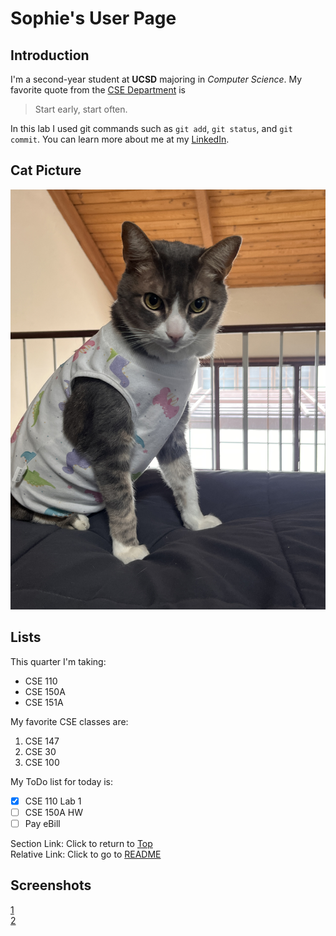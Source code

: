 # Sophie's User Page
## Introduction
I'm a second-year student at **UCSD** majoring in *Computer Science*. My favorite quote from the <ins>CSE Department</ins> is 
>Start early, start often.  

In this lab I used git commands such as `git add`, `git status`, and `git commit`. You can learn more about me at my [LinkedIn](https://www.linkedin.com/in/sophiephung/). 

## Cat Picture
![Cat Pic](cat.JPEG)

## Lists
This quarter I'm taking:
* CSE 110
* CSE 150A
* CSE 151A

My favorite CSE classes are:
1. CSE 147
2. CSE 30
3. CSE 100 

My ToDo list for today is:
- [x] CSE 110 Lab 1
- [ ] CSE 150A HW
- [ ] Pay eBill

Section Link: Click to return to [Top](#sophies-user-page)  
Relative Link: Click to go to [README](/README.md)

## Screenshots
[1](/screenshots/Screenshot-2025-04-06-at-00.03.26.png)  
[2](/screenshots/Screenshot-2025-04-06-at-15.05.37.png)